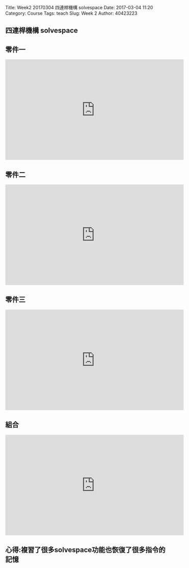Title: Week2 20170304 四連桿機構 solvespace 
Date: 2017-03-04 11:20
Category: Course
Tags: teach
Slug: Week 2
Author: 40423223

<!-- PELICAN_END_SUMMARY -->

<h2> 四連桿機構 solvespace</h2>

<h2>零件一</h2>

<iframe width="560" height="315" src="https://www.youtube.com/embed/1fKwLav-hPA" frameborder="0" allowfullscreen></iframe>

<h2>零件二</h2>

<iframe width="560" height="315" src="https://www.youtube.com/embed/MdVrvzSIqWg" frameborder="0" allowfullscreen></iframe>
<h2>零件三</h2>

<iframe width="560" height="315" src="https://www.youtube.com/embed/vCOcjH_3Uas" frameborder="0" allowfullscreen></iframe>

<h2>組合</h2>

<iframe width="560" height="315" src="https://www.youtube.com/embed/6y4ZQHjXwHA" frameborder="0" allowfullscreen></iframe>

<h2>心得:複習了很多solvespace功能也恢復了很多指令的記憶</h2>